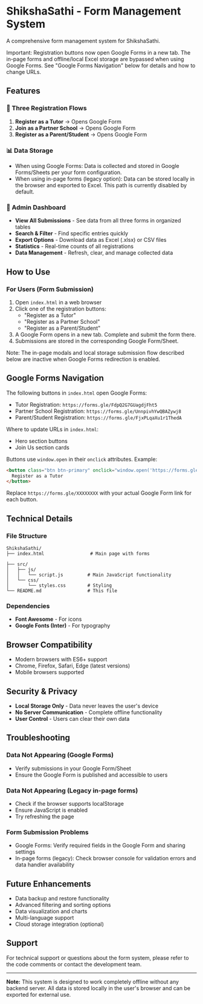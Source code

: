 # ShikshaSathi - Form Management System

A comprehensive form management system for ShikshaSathi.

Important: Registration buttons now open Google Forms in a new tab. The in-page forms and offline/local Excel storage are bypassed when using Google Forms. See "Google Forms Navigation" below for details and how to change URLs.

## Features

### 🎯 Three Registration Flows
1. **Register as a Tutor** → Opens Google Form
2. **Join as a Partner School** → Opens Google Form
3. **Register as a Parent/Student** → Opens Google Form

### 📊 Data Storage
- When using Google Forms: Data is collected and stored in Google Forms/Sheets per your form configuration.
- When using in-page forms (legacy option): Data can be stored locally in the browser and exported to Excel. This path is currently disabled by default.

### 🔧 Admin Dashboard
- **View All Submissions** - See data from all three forms in organized tables
- **Search & Filter** - Find specific entries quickly
- **Export Options** - Download data as Excel (.xlsx) or CSV files
- **Statistics** - Real-time counts of all registrations
- **Data Management** - Refresh, clear, and manage collected data

## How to Use

### For Users (Form Submission)
1. Open `index.html` in a web browser
2. Click one of the registration buttons:
   - "Register as a Tutor"
   - "Register as a Partner School"
   - "Register as a Parent/Student"
3. A Google Form opens in a new tab. Complete and submit the form there.
4. Submissions are stored in the corresponding Google Form/Sheet.

Note: The in-page modals and local storage submission flow described below are inactive when Google Forms redirection is enabled.

## Google Forms Navigation

The following buttons in `index.html` open Google Forms:

- Tutor Registration: `https://forms.gle/FdpQ2G7GUagdjFht5`
- Partner School Registration: `https://forms.gle/UnnpivhYwQBAZywj8`
- Parent/Student Registration: `https://forms.gle/FjxPLqaXu1r1ThedA`

Where to update URLs in `index.html`:

- Hero section buttons
- Join Us section cards

Buttons use `window.open` in their `onclick` attributes. Example:

```html
<button class="btn btn-primary" onclick="window.open('https://forms.gle/XXXXXXXX', '_blank')">
  Register as a Tutor
</button>
```

Replace `https://forms.gle/XXXXXXXX` with your actual Google Form link for each button.



## Technical Details



### File Structure
```
ShikshaSathi/
├── index.html                 # Main page with forms

├── src/
│   ├── js/
│   │   └── script.js         # Main JavaScript functionality
│   └── css/
│       └── styles.css        # Styling
└── README.md                 # This file
```

### Dependencies
- **Font Awesome** - For icons
- **Google Fonts (Inter)** - For typography

## Browser Compatibility
- Modern browsers with ES6+ support
- Chrome, Firefox, Safari, Edge (latest versions)
- Mobile browsers supported



## Security & Privacy
- **Local Storage Only** - Data never leaves the user's device
- **No Server Communication** - Complete offline functionality
- **User Control** - Users can clear their own data

## Troubleshooting

### Data Not Appearing (Google Forms)
- Verify submissions in your Google Form/Sheet
- Ensure the Google Form is published and accessible to users

### Data Not Appearing (Legacy in-page forms)
- Check if the browser supports localStorage
- Ensure JavaScript is enabled
- Try refreshing the page



### Form Submission Problems
- Google Forms: Verify required fields in the Google Form and sharing settings
- In-page forms (legacy): Check browser console for validation errors and data handler availability

## Future Enhancements
- Data backup and restore functionality
- Advanced filtering and sorting options
- Data visualization and charts
- Multi-language support
- Cloud storage integration (optional)

## Support
For technical support or questions about the form system, please refer to the code comments or contact the development team.

---

**Note:** This system is designed to work completely offline without any backend server. All data is stored locally in the user's browser and can be exported for external use.
